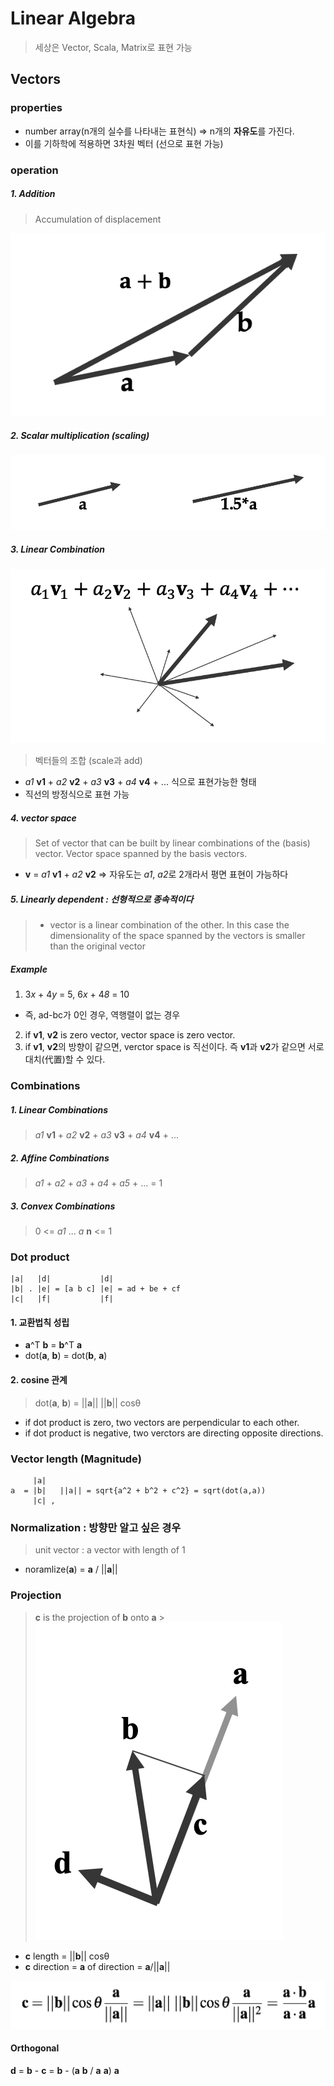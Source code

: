 # Linear Algebra

> 세상은 Vector, Scala, Matrix로 표현 가능

## Vectors

### properties

- number array(n개의 실수를 나타내는 표현식) => n개의 **자유도**를 가진다.
- 이를 기하학에 적용하면 3차원 벡터 (선으로 표현 가능)

### operation

##### 1. Addition

> Accumulation of displacement

![addition](./images/add.png)

##### 2. Scalar multiplication (scaling)

![scaling](./images/scaling.png)

##### 3. Linear Combination

![Linear](./images/combination.png)

> 벡터들의 조합 (scale과 add)

- _a1_ **v1** + _a2_ **v2** + _a3_ **v3** + _a4_ **v4** + ... 식으로 표현가능한 형태
- 직선의 방정식으로 표현 가능

##### 4. vector space

> Set of vector that can be built by linear combinations of the (basis) vector. Vector space spanned by the basis vectors.

- **v** = _a1_ **v1** + _a2_ **v2** => 자유도는 _a1_, *a2*로 2개라서 평면 표현이 가능하다

##### 5. Linearly dependent : 선형적으로 종속적이다

> - vector is a linear combination of the other. In this case the dimensionality of the space spanned by the vectors is smaller than the original vector

##### Example

1. 3*x* + 4*y* = 5, 6*x* + 4*8* = 10

- 즉, ad-bc가 0인 경우, 역행렬이 없는 경우

2. if **v1**, **v2** is zero vector, vector space is zero vector.
3. if **v1**, **v2**의 방향이 같으면, verctor space is 직선이다. 즉 **v1**과 **v2**가 같으면 서로 대치(代置)할 수 있다.

### Combinations

##### 1. Linear Combinations

> _a1_ **v1** + _a2_ **v2** + _a3_ **v3** + _a4_ **v4** + ...

##### 2. Affine Combinations

> _a1_ + _a2_ + _a3_ + _a4_ + _a5_ + ... = 1

##### 3. Convex Combinations

> 0 <= _a1_ ... _a_ **n** <= 1

### Dot product

```
|a|   |d|           |d|
|b| . |e| = [a b c] |e| = ad + be + cf
|c|   |f|           |f|
```

#### 1. 교환법칙 성립

- **a**^T **b** = **b**^T **a**
- dot(**a**, **b**) = dot(**b**, **a**)

#### 2. cosine 관계

> dot(**a**, **b**) = ||**a**|| ||**b**|| cosθ

- if dot product is zero, two vectors are perpendicular to each other.
- if dot product is negative, two verctors are directing opposite directions.

### Vector length (Magnitude)

```
     |a|
a  = |b|   ||a|| = sqrt{a^2 + b^2 + c^2} = sqrt(dot(a,a))
     |c| ,
```

### Normalization : 방향만 알고 싶은 경우

> unit vector : a vector with length of 1

- noramlize(**a**) = **a** / ||**a**||

### Projection

> **c** is the projection of **b** onto **a** > ![projection2](./images/projection2.png)

- **c** length = ||**b**|| cosθ
- **c** direction = **a** of direction = **a**/||**a**||

![projection1](./images/projection1.png)

#### Orthogonal

**d** = **b** - **c** = **b** - (**a** **b** / **a** **a**) **a**
